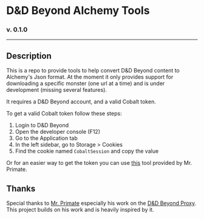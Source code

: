 # D&D Beyond Alchemy Tools
### v. 0.1.0
----
## Description
This is a repo to provide tools to help convert D&D Beyond content to Alchemy's Json format. At the moment it only provides
support for downloading a specific monster (one url at a time) and is under development (missing several features). 

It requires a D&D Beyond account, and a valid Cobalt token.

To get a valid Cobalt token follow these steps:
1. Login to D&D Beyond
2. Open the developer console (F12)
3. Go to the Application tab
4. In the left sidebar, go to Storage > Cookies
5. Find the cookie named `CobaltSession` and copy the value

Or for an easier way to get the token you can use [this](https://github.com/MrPrimate/ddb-importer-chrome) tool provided by Mr. Primate. 

## Thanks
Special thanks to [Mr. Primate](https://github.com/MrPrimate) especially his work on the [D&D Beyond Proxy](https://github.com/MrPrimate/ddb-proxy). This project
builds on his work and is heavily inspired by it.